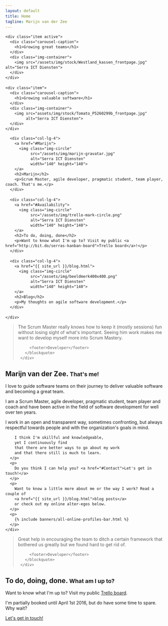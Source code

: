 ```yaml
---
layout: default
title: Home
tagline: Marijn van der Zee
---
```


<div id="myCarousel" class="carousel slide" data-ride="carousel">
  <!--   
  <ol class="carousel-indicators">
    <li data-target="#myCarousel" data-slide-to="0" class="active"></li>
    <li data-target="#myCarousel" data-slide-to="1"></li>
  </ol>
   -->  
  <div class="carousel-inner" role="listbox">

    <div class="item active">
      <div class="carousel-caption">
        <h1>Growing great teams</h1>
      </div>
      <div class="img-container">
        <img src="/assets/img/stock/Westland_kassen_frontpage.jpg" alt="Serra ICT Diensten">
      </div>
    </div>

    <div class="item">
      <div class="carousel-caption">
        <h1>Growing valuable software</h1>
      </div>
      <div class="img-container">
        <img src="assets/img/stock/Tomato_P5260299b_frontpage.jpg"
             alt="Serra ICT Diensten">
      </div>
    </div>
    
  </div>
  <!-- 
  <a class="left carousel-control" href="#myCarousel" role="button" data-slide="prev">
    <span class="glyphicon glyphicon-chevron-left" aria-hidden="true"></span>
    <span class="sr-only">Previous</span>
  </a>
  <a class="right carousel-control" href="#myCarousel" role="button" data-slide="next">
    <span class="glyphicon glyphicon-chevron-right" aria-hidden="true"></span>
    <span class="sr-only">Next</span>
  </a>
   -->
</div>
<div class="marketing header">
  <div class="container marketing">
    <div class="row">
          
      <div class="col-lg-4">
        <a href="#Marijn">
          <img class="img-circle" 
               src="/assets/img/marijn-gravatar.jpg" 
               alt="Serra ICT Diensten" 
               width="140" height="140">
        </a>
        <h2>Marijn</h2>
        <p>Scrum Master, agile developer, pragmatic student, team player, coach. That's me.</p>
      </div>

      <div class="col-lg-4">
        <a href="#Availability">
          <img class="img-circle" 
               src="/assets/img/trello-mark-circle.png" 
               alt="Serra ICT Diensten" 
               width="140" height="140">
        </a>
        <h2>To do, doing, done</h2>
        <p>Want to know what I'm up to? Visit my public <a href="http://bit.do/serras-kanban-board">Trello board</a>!</p>
      </div>

      <div class="col-lg-4">
        <a href="{{ site_url }}/blog.html">
          <img class="img-circle" 
               src="/assets/img/beeldmerk400x400.png" 
               alt="Serra ICT Diensten" 
               width="140" height="140">
        </a>
        <h2>Blog</h2>
        <p>My thoughts on agile software development.</p>
      </div>    
    
    </div>
  </div>
</div>
<div class="container marketing">

  <div class="divider"></div>

  <div class="row">
     <div class="col-md-12">
       <blockquote>
         <p>The Scrum Master really knows how to keep it (mostly sessions) fun without losing sight of what's important. Seeing him work makes me want to develop myself more into Scrum Mastery.</p>

         <footer>Developer</footer>
       </blockquote>
     </div>
  </div>

  <div class="divider"></div>

  </a>

  <div class="row">
    <div class="col-md-12">
      <a id="Marijn">
        <h2>Marijn van der Zee. <small>That's me!</small></h2>
      </a>
      <p>
        I love to guide software teams on their journey to deliver valuable software and becoming a great team. 
      </p>
      <p>
        I am a Scrum Master, agile developer, pragmatic student, team player and coach and have been active in the field of software development for well over ten years.
      </p>
      <p>
        I work in an open and transparent way, 
        sometimes confronting,
        but always respectful towards people 
        and with the organization's goals in mind. 

        I think I'm skillful and knowledgeable, 
        yet I continuously find 
        that there are better ways to go about my work
        and that there still is much to learn.
      </p>
      <p>
        Do you think I can help you? <a href="#Contact">Let's get in touch!</a>
      </p>
      <p>
        Want to know a little more about me or the way I work? Read a couple of 
        <a href="{{ site_url }}/blog.html">blog posts</a> 
        or check out my online alter-egos below.
      </p>
      <p>
        {% include banners/all-online-profiles-bar.html %}
      </p>
    </div>
  </div>

  <div class="divider"></div>

  <div class="row">
     <div class="col-md-12">
       <blockquote>
         <p>Great help in encouraging the team to ditch a certain framework that bothered us greatly but we found hard to get rid of.</p>

         <footer>Developer</footer>
       </blockquote>
     </div>
  </div>

  <a id="Availability"></a>

  <div class="divider"></div>

  <div class="row featurette">
    <div class="col-md-12">
      <h2>To do, doing, done. <small>What am I up to?</small></h2>
      <p>
      Want to know what I'm up to? Visit my public <a href="http://bit.do/serras-kanban-board">Trello board</a>.
      </p>
      <p>I'm partially booked until April 1st 2016, but do have some time to spare. Why wait?</p>
      <p><a href="#Contact" class="btn btn-primary">Let's get in touch!</a></p>
    </div>

  </div>

</div>

<a id="Contact"></a>


